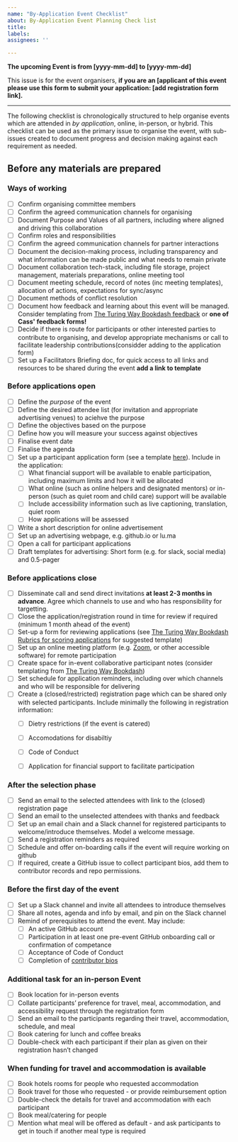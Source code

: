 ```yaml
---
name: "By-Application Event Checklist"
about: By-Application Event Planning Check list
title:
labels:
assignees: ''

---
```


<!-- This template is based on The [Turing Way Bookdash Checklist](https://github.com/the-turing-way/the-turing-way/blob/main/.github/ISSUE_TEMPLATE/11_book_dash_checklist.md) -->

**The upcoming Event is from [yyyy-mm-dd] to [yyyy-mm-dd]**

This issue is for the event organisers, **if you are an [applicant of this event please use this form to submit your application: [add registration form link].** 

------------------------------------------------------------------

The following checklist is chronologically structured to help organise events which are attended in *by application*, online, in-person, or hybrid. This checklist can be used as the primary issue to organise the event, with sub-issues created to document progress and decision making against each requirement as needed.

## Before any materials are prepared

### Ways of working
- [ ] Confirm organising committee members
- [ ] Confirm the agreed communication channels for organising
- [ ] Document Purpose and Values of all partners, including where aligned and driving this collaboration
- [ ] Confirm roles and responsibilities
- [ ] Confirm the agreed communication channels for partner interactions
- [ ] Document the decision-making process, including transparency and what information can be made public and what needs to remain private
- [ ] Document collaboration tech-stack, including file storage, project management, materials preparations, online meeting tool
- [ ] Document meeting schedule, record of notes (inc meeting templates), allocation of actions, expectations for sync/async 
- [ ] Document methods of conflict resolution
- [ ] Document how feedback and learning about this event will be managed. Consider templating from [The Turing Way Bookdash feedback](https://the-turing-way.netlify.app/community-handbook/templates/template-bookdash-feedback.html#ch-template-bookdash-feedback) or **one of Cass' feedback forms!**
- [ ] Decide if there is route for participants or other interested parties to contribute to organising, and develop appropriate mechanisms or call to facilitate leadership contributions(considder adding to the application form)
- [ ] Set up a Facilitators Briefing doc, for quick access to all links and resources to be shared during the event **add a link to template**

### Before applications open

- [ ] Define the *purpose* of the event
- [ ] Define the desired attendee list (for invitation and appropriate advertising venues) to aciehve the purpose
- [ ] Define the objectives based on the purpose
- [ ] Define how you will measure your success against objectives
- [ ] Finalise event date
- [ ] Finalise the agenda
- [ ] Set up a participant application form (see a template [here](https://the-turing-way.netlify.app/community-handbook/bookdash/bookdash-selection.html#ch-bookdash-application-additional-materials)). Include in the application:
    - [ ] What financial support will be available to enable participation, including maximum limits and how it will be allocated
    - [ ] What online (such as online helpers and designated mentors) or in-person (such as quiet room and child care) support will be available
    - [ ] Include accessibility information such as live captioning, translation, quiet room
    - [ ] How applications will be assessed
- [ ] Write a short description for online advertisement
- [ ] Set up an advertising webpage, e.g. github.io or lu.ma
- [ ] Open a call for participant applications
- [ ] Draft templates for advertising: Short form (e.g. for slack, social media) and 0.5-pager

### Before applications close

- [ ] Disseminate call and send direct invitations **at least 2-3 months in advance**. Agree which channels to use and who has responsibility for targetting. 
- [ ] Close the application/registration round in time for review if required (minimum 1 month ahead of the event)
- [ ] Set-up a form for reviewing applications (see [The Turing Way Bookdash Rubrics for scoring applications](https://the-turing-way.netlify.app/community-handbook/bookdash/bookdash-application.html#ch-bookdash-application-rubrics) for suggested template)
- [ ] Set up an online meeting platform (e.g. [Zoom](https://zoom.us/), or other accessible software) for remote participation
- [ ] Create space for in-event collaborative participant notes (consider templating from [The Turing Way Bookdash](https://the-turing-way.netlify.app/community-handbook/templates/template-bookdash-notes.html#ch-template-bookdash-notes))
- [ ] Set schedule for application reminders, including over which channels and who will be responsible for delivering
- [ ] Create a (closed/restricted) registration page which can be shared only with selected participants. Include minimally the following in registration information:
    - [ ] Dietry restrictions (if the event is catered)
    - [ ] Accomodations for disabiltiy
    - [ ] Code of Conduct
    - [ ] Application for financial support to facilitate participation


### After the selection phase

- [ ] Send an email to the selected attendees with link to the (closed) registration page
- [ ] Send an email to the unselected attendees with thanks and feedback
- [ ] Set up an email chain and a Slack channel for registered participants to welcome/introduce themselves. Model a welcome message.
- [ ] Send a registration reminders as required 
- [ ] Schedule and offer on-boarding calls if the event will require working on github
- [ ] If required, create a GitHub issue to collect participant bios, add them to contributor records and repo permissions. 

### Before the first day of the event 
- [ ] Set up a Slack channel and invite all attendees to introduce themselves
- [ ] Share all notes, agenda and info by email, and pin on the Slack channel
- [ ] Remind of prerequisites to attend the event. May include:
  - [ ] An active GitHub account
  - [ ] Participation in at least one pre-event GitHub onboarding call or confirmation of competance
  - [ ] Acceptance of Code of Conduct
  - [ ] Completion of [contributor bios](./contributor-bio.md)
  
### Additional task for an in-person Event
- [ ] Book location for in-person events
- [ ] Collate participants’ preference for travel, meal, accommodation, and accessibility request through the registration form
- [ ] Send an email to the participants regarding their travel, accommodation, schedule, and meal
- [ ] Book catering for lunch and coffee breaks
- [ ] Double-check with each participant if their plan as given on their registration hasn’t changed

### When funding for travel and accommodation is available
- [ ] Book hotels rooms for people who requested accommodation
- [ ] Book travel for those who requested - or provide reimbursement option
- [ ] Double-check the details for travel and accommodation with each participant
- [ ] Book meal/catering for people
- [ ] Mention what meal will be offered as default - and ask participants to get in touch if another meal type is required

<!-- ## During the Event -->
<!-- Cass: This needs to be reviewed -->
<!-- -  [ ] Run onboarding sessions on the first day
  - Welcome everyone (for each slot)
  - Ask to fill the icebreaker
  - One of the organisers delivers introduction talk
  -  Create breakout groups for people working on
-  [ ] Host coworking sessions with Pomodoro sessions 30-35 mins long
  -  At the beginning of the session, ask people to document or verbally share their plan for the session
  - End each session with any report people want to make
  - Give 5 minutes break before entering the next Pomodoro
  -  Keep last 10 minutes for final reporting and co-documenting the work that took place during the Pomodoro
- [ ] If an artist, illustrator or consultant is invited, coordinate the schedule with participants so they have the chance to engage
- [ ] Run a social session each day: These are run by organisers to ensure everyone has the chance to connect informally
- [ ] Host community share out the event on the last day to demonstrate and celebrate the contributions made by everyone during the Book Dash
- [ ] Ask for feedback on the last day (plus and delta)
- [ ] Share the GitHub issue for adding bio and highlight
- [ ] Take screenshots or group photos (with permission) to share in reports or social media

## After the Event
- [ ] Send a thank you email to everyone for their work
- [ ] Move bio and highlight from the GitHub issue to the Contributors Record
- [ ] Summarise the event (number of pull requests, issue, chapters, and other significant news) to share with the participants
- [ ] Share the update via the newsletter
- [ ] Develop a report with highlights and updates on GitHub
- [ ] Set up a debrief meeting with the planning committee
- [ ] Send a thank you note (or a package when possible) to the planning committee -->